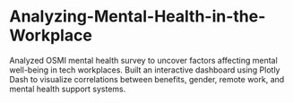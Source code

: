 # Analyzing-Mental-Health-in-the-Workplace
Analyzed OSMI mental health survey to uncover factors affecting mental well-being in tech workplaces. Built an interactive dashboard using Plotly Dash to visualize correlations between benefits, gender, remote work, and mental health support systems.
